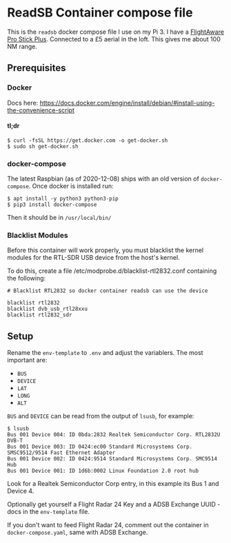 # ReadSB Container compose file

This is the `readsb` docker compose file I use on my Pi 3. I have a [FlightAware Pro Stick Plus](https://thepihut.com/products/flightaware-pro-stick-plus-usb-sdr-ads-b-receiver). Connected to a £5 aerial in the loft. This gives me about 100 NM range.

## Prerequisites

### Docker

Docs here: https://docs.docker.com/engine/install/debian/#install-using-the-convenience-script

#### tl;dr

```
$ curl -fsSL https://get.docker.com -o get-docker.sh
$ sudo sh get-docker.sh
```

### docker-compose

The latest Raspbian (as of 2020-12-08) ships with an old version of `docker-compose`. Once docker is installed run:

```
$ apt install -y python3 python3-pip
$ pip3 install docker-compose
```

Then it should be in `/usr/local/bin/`

### Blacklist Modules

Before this container will work properly, you must blacklist the kernel modules for the RTL-SDR USB device from the host's kernel.

To do this, create a file /etc/modprobe.d/blacklist-rtl2832.conf containing the following:

```
# Blacklist RTL2832 so docker container readsb can use the device

blacklist rtl2832
blacklist dvb_usb_rtl28xxu
blacklist rtl2832_sdr
```

## Setup

Rename the `env-template` to `.env` and adjust the variablers. The most important are:

* `BUS`
* `DEVICE`
* `LAT`
* `LONG`
* `ALT`

`BUS` and `DEVICE` can be read from the output of `lsusb`, for example:

```
$ lsusb
Bus 001 Device 004: ID 0bda:2832 Realtek Semiconductor Corp. RTL2832U DVB-T
Bus 001 Device 003: ID 0424:ec00 Standard Microsystems Corp. SMSC9512/9514 Fast Ethernet Adapter
Bus 001 Device 002: ID 0424:9514 Standard Microsystems Corp. SMC9514 Hub
Bus 001 Device 001: ID 1d6b:0002 Linux Foundation 2.0 root hub
```

Look for a Realtek Semiconductor Corp entry, in this example its Bus 1 and Device 4.

Optionally get yourself a Flight Radar 24 Key and a ADSB Exchange UUID - docs in the `env-template` file.

If you don't want to feed Flight Radar 24, comment out the container in `docker-compose.yaml`, same with ADSB Exchange.
